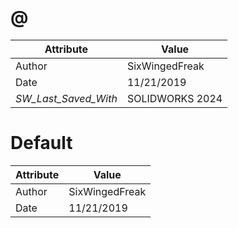 # @
| Attribute | Value |
| ---  | ---     |
| Author | SixWingedFreak |
| Date | 11/21/2019 |
| _SW_Last_Saved_With_ | SOLIDWORKS 2024 |
# Default
| Attribute | Value |
| ---  | ---     |
| Author | SixWingedFreak |
| Date | 11/21/2019 |
